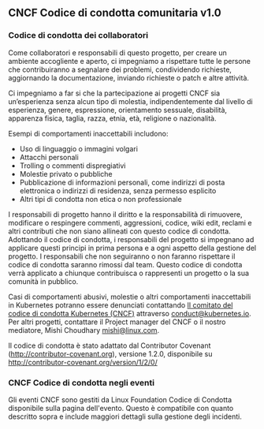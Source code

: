 <!-- Do not edit this file directly. Get the latest from
     https://github.com/cncf/foundation/blob/master/code-of-conduct.md -->
## CNCF Codice di condotta comunitaria v1.0

### Codice di condotta dei collaboratori 

Come collaboratori e responsabili di questo progetto, per creare un ambiente accogliente e aperto, ci impegniamo a rispettare tutte le persone che contribuiranno a segnalare dei problemi, condividendo richieste, aggiornando la documentazione, inviando richieste o patch e altre attività.

Ci impegniamo a far si che la partecipazione ai progetti CNCF sia un’esperienza senza alcun tipo di molestia, indipendentemente dal livello di esperienza, genere, espressione, orientamento sessuale, disabilità, apparenza fisica, taglia, razza, etnia, età, religione o nazionalità.

Esempi di comportamenti inaccettabili includono:

-	Uso di linguaggio o immagini volgari
-	Attacchi personali
-	Trolling o commenti dispregiativi
-	Molestie privato o pubbliche
-	Pubblicazione di informazioni personali, come indirizzi di posta elettronica o indirizzi di residenza, senza permesso esplicito
-	Altri tipi di condotta non etica o non professionale

I responsabili di progetto hanno il diritto e la responsabilità di rimuovere, modificare o respingere commenti, aggressioni, codice, wiki edit, reclami e altri contributi che non siano allineati con questo codice di condotta. Adottando il codice di condotta, i responsabili del progetto si impegnano ad applicare questi principi in prima persona e a ogni aspetto della gestione del progetto. I responsabili che non seguiranno o non faranno rispettare il codice di condotta saranno rimossi dal team. Questo codice di condotta verrà applicato a chiunque contribuisca o rappresenti un progetto o la sua comunità in pubblico.

Casi di comportamenti abusivi, molestie o altri comportamenti inaccettabili in Kubernetes potranno essere denunciati contattando [Il comitato del codice di condotta Kubernetes (CNCF)](https://git.k8s.io/community/committee-code-of-conduct) attraverso <conduct@kubernetes.io>. Per altri progetti, contattare il Project manager del CNCF o il nostro mediatore, Mishi Choudhary <mishi@linux.com>. 

Il codice di condotta è stato adattato dal Contributor Covenant (http://contributor-covenant.org), versione 1.2.0, disponibile su http://contributor-covenant.org/version/1/2/0/

### CNCF Codice di condotta negli eventi

Gli eventi CNCF sono gestiti da Linux Foundation Codice di Condotta disponibile sulla pagina dell'evento. Questo è compatibile con quanto descritto sopra e include maggiori dettagli sulla gestione degli incidenti.
